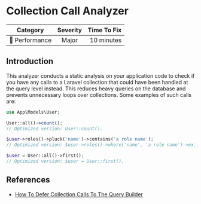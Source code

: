 # Collection Call Analyzer

| Category       | Severity   | Time To Fix  |
| -------------  |:----------:| ------------:|
| :rocket: Performance | Major | 10 minutes   |

## Introduction

This analyzer conducts a static analysis on your application code to check if you have any calls to a Laravel collection that could have been handled at the query level instead. This reduces heavy queries on the database and prevents unnecessary loops over collections. Some examples of such calls are:

```php
use App\Models\User;

User::all()->count();
// Optimized version: User::count().

$user->roles()->pluck('name')->contains('a role name');
// Optimized version: $user->roles()->where('name', 'a role name')->exists().

$user = User::all()->first();
// Optimized version: $user = User::first().
```

## References

- [How To Defer Collection Calls To The Query Builder](https://codeburst.io/how-to-use-laravels-eloquent-efficiently-d46f5c392ca8) 
